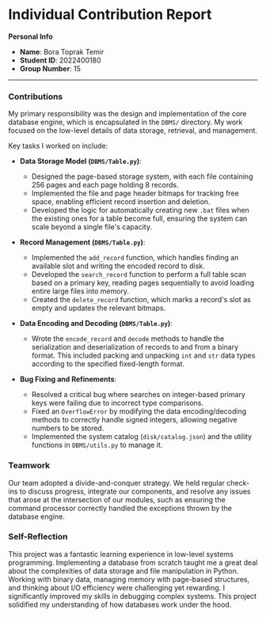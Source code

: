 # Individual Contribution Report

**Personal Info**
*   **Name**: Bora Toprak Temir
*   **Student ID**: 2022400180
*   **Group Number**: 15

---

### Contributions

My primary responsibility was the design and implementation of the core database engine, which is encapsulated in the `DBMS/` directory. My work focused on the low-level details of data storage, retrieval, and management.

Key tasks I worked on include:

*   **Data Storage Model (`DBMS/Table.py`)**:
    *   Designed the page-based storage system, with each file containing 256 pages and each page holding 8 records.
    *   Implemented the file and page header bitmaps for tracking free space, enabling efficient record insertion and deletion.
    *   Developed the logic for automatically creating new `.bat` files when the existing ones for a table become full, ensuring the system can scale beyond a single file's capacity.

*   **Record Management (`DBMS/Table.py`)**:
    *   Implemented the `add_record` function, which handles finding an available slot and writing the encoded record to disk.
    *   Developed the `search_record` function to perform a full table scan based on a primary key, reading pages sequentially to avoid loading entire large files into memory.
    *   Created the `delete_record` function, which marks a record's slot as empty and updates the relevant bitmaps.

*   **Data Encoding and Decoding (`DBMS/Table.py`)**:
    *   Wrote the `encode_record` and `decode` methods to handle the serialization and deserialization of records to and from a binary format. This included packing and unpacking `int` and `str` data types according to the specified fixed-length format.

*   **Bug Fixing and Refinements**:
    *   Resolved a critical bug where searches on integer-based primary keys were failing due to incorrect type comparisons.
    *   Fixed an `OverflowError` by modifying the data encoding/decoding methods to correctly handle signed integers, allowing negative numbers to be stored.
    *   Implemented the system catalog (`disk/catalog.json`) and the utility functions in `DBMS/utils.py` to manage it.

### Teamwork

Our team adopted a divide-and-conquer strategy. We held regular check-ins to discuss progress, integrate our components, and resolve any issues that arose at the intersection of our modules, such as ensuring the command processor correctly handled the exceptions thrown by the database engine.

### Self-Reflection

This project was a fantastic learning experience in low-level systems programming. Implementing a database from scratch taught me a great deal about the complexities of data storage and file manipulation in Python. Working with binary data, managing memory with page-based structures, and thinking about I/O efficiency were challenging yet rewarding. I significantly improved my skills in debugging complex systems. This project solidified my understanding of how databases work under the hood. 